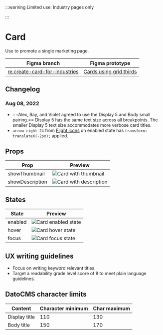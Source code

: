 
:::warning
Limited use: Industry pages only

:::

# Card

Use to promote a single marketing page.

| Figma branch | Figma prototype |
|----|----|
| [re.create-card-for-industries](https://www.figma.com/file/7cYgDM618stjYUHDqAfRec/branch/cnccdXcFE9nZ0jW4tO9JLP/Components?node-id=1177%3A4800) | [Cards using grid thirds](https://www.figma.com/proto/7cYgDM618stjYUHDqAfRec/branch/cnccdXcFE9nZ0jW4tO9JLP/Components?page-id=1177%3A4800&node-id=2275%3A11254&viewport=1130%2C532%2C0.29&scaling=min-zoom&starting-point-node-id=2275%3A11254) |

## Changelog

### Aug 08, 2022

* ==Alex, Ray, and Violet agreed to use the Display 5 and Body small pairing.== Display 5 has the same text size across all breakpoints. The smaller Display 5 text size accommodates more verbose card titles.
* `arrow-right-24` from [Flight icons](https://flight-hashicorp.vercel.app) on enabled state has `transform: translateX(-2px);` applied.

## Props

| Prop | Preview |
|----|----|
| showThumbnail |  ![Card with thumbnail](https://res.cloudinary.com/wpl-docs/image/upload/w_213/v1659994739/images/Card-thumbnail_qgb5wn.png) |
| showDescription |  ![Card with description](https://res.cloudinary.com/wpl-docs/image/upload/w_213/v1659994739/images/Card-description_ll6epx.png) |

## States

| State | Preview |
|----|----|
| enabled |  ![Card enabled state](https://res.cloudinary.com/wpl-docs/image/upload/w_213/v1659994739/images/Card-enabled_rxhhxy.png) |
| hover |  ![Card hover state](https://res.cloudinary.com/wpl-docs/image/upload/w_213/v1659994739/images/Card-hover_q0uqru.png) |
| focus |  ![Card focus state](https://res.cloudinary.com/wpl-docs/image/upload/w_213/v1659994739/images/Card-focus_jwzvdb.png) |

## UX writing guidelines

* Focus on writing keyword relevant titles.
* Target a readability grade level score of 8 to meet plain language guidelines.

## DatoCMS character limits

| Content | Character minimum | Char maximum |
|----|----|----|
| Display title | 110 | 130 |
| Body title | 150 | 170 |


